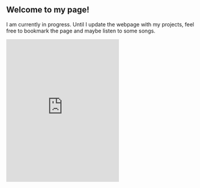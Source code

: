 ## Welcome to my page!

I am currently in progress. Until I update the webpage with my projects, feel free to bookmark the page and maybe listen to some songs.

<iframe src="https://open.spotify.com/embed/track/5wN3b5AtoOFVCoQW0ldhGD" width="300" height="380" frameborder="0" allowtransparency="true" allow="encrypted-media"></iframe>


